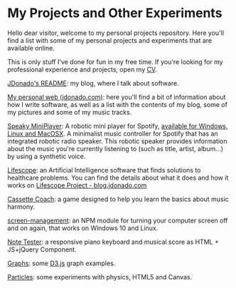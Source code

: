 # My Projects and Other Experiments

Hello dear visitor, welcome to my personal projects repository. Here you'll find a list with some of my personal projects and experiments that are available online.

This is only stuff I've done for fun in my free time. If you're looking for my professional experience and projects, open my [CV](https://docs.google.com/file/d/0B2hOO8PX6CgfamxFMUo3SmF4S2M/edit).

[JDonado's README](https://blog.jdonado.com/): my blog, where I talk about software.

[My personal web (jdonado.com)](https://www.jdonado.com/): here you'll find a bit of information about how I write software, as well as a list with the contents of my blog, some of my pictures and some of my music tracks.

[Speaky MiniPlayer](https://github.com/fjrd84/speaky-miniplayer): A robotic mini player for Spotify, [available for Windows, Linux and MacOSX](https://github.com/fjrd84/speaky-miniplayer/releases). A minimalist music controller for Spotify that has an integrated robotic radio speaker. This robotic speaker provides information about the music you're currently listening to (such as title, artist, album...) by using a synthetic voice.

[Lifescope](https://lifescope.jdonado.com/): an Artificial Intelligence software that finds solutions to healthcare problems. You can find the details about what it does and how it works on [Lifescope Project - blog.jdonado.com](https://blog.jdonado.com/lifescope-project/)

[Cassette Coach](http://ccoach.jdonado.com/): a game designed to help you learn the basics about music harmony.

[screen-management](https://www.npmjs.com/package/screen-management): an NPM module for turning your computer screen off and on again, that works on Windows 10 and Linux.

[Note Tester](http://fjrd84.github.io/noteTester/): a responsive piano keyboard and musical score as HTML + JS+jQuery Component.

[Graphs](http://fjrd84.github.io/graphs/): some [D3.js](https://d3js.org/) graph examples.

[Particles](http://fjrd84.github.io/Particles/): some experiments with physics, HTML5 and Canvas.
